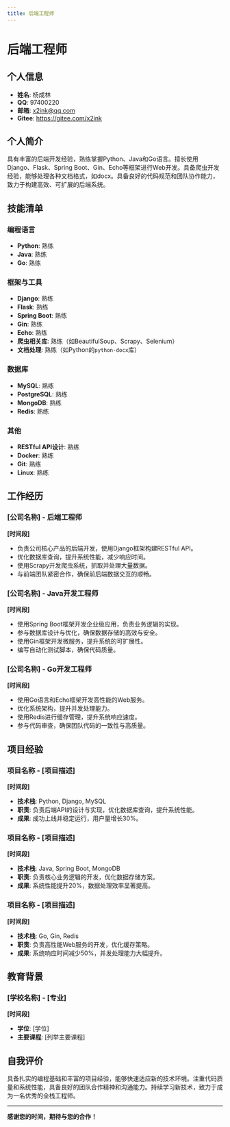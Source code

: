 ```yaml
---
title: 后端工程师
---
```


# 后端工程师

## 个人信息

- **姓名**: 杨成林
- **QQ**: 97400220
- **邮箱**: x2ink@qq.com
- **Gitee**: https://gitee.com/x2ink

## 个人简介

具有丰富的后端开发经验，熟练掌握Python、Java和Go语言。擅长使用Django、Flask、Spring
Boot、Gin、Echo等框架进行Web开发。具备爬虫开发经验，能够处理各种文档格式，如docx。具备良好的代码规范和团队协作能力，致力于构建高效、可扩展的后端系统。

## 技能清单

### 编程语言

- **Python**: 熟练
- **Java**: 熟练
- **Go**: 熟练

### 框架与工具

- **Django**: 熟练
- **Flask**: 熟练
- **Spring Boot**: 熟练
- **Gin**: 熟练
- **Echo**: 熟练
- **爬虫相关库**: 熟练（如BeautifulSoup、Scrapy、Selenium）
- **文档处理**: 熟练（如Python的`python-docx`库）

### 数据库

- **MySQL**: 熟练
- **PostgreSQL**: 熟练
- **MongoDB**: 熟练
- **Redis**: 熟练

### 其他

- **RESTful API设计**: 熟练
- **Docker**: 熟练
- **Git**: 熟练
- **Linux**: 熟练

## 工作经历

### [公司名称] - 后端工程师

**[时间段]**

- 负责公司核心产品的后端开发，使用Django框架构建RESTful API。
- 优化数据库查询，提升系统性能，减少响应时间。
- 使用Scrapy开发爬虫系统，抓取并处理大量数据。
- 与前端团队紧密合作，确保前后端数据交互的顺畅。

### [公司名称] - Java开发工程师

**[时间段]**

- 使用Spring Boot框架开发企业级应用，负责业务逻辑的实现。
- 参与数据库设计与优化，确保数据存储的高效与安全。
- 使用Gin框架开发微服务，提升系统的可扩展性。
- 编写自动化测试脚本，确保代码质量。

### [公司名称] - Go开发工程师

**[时间段]**

- 使用Go语言和Echo框架开发高性能的Web服务。
- 优化系统架构，提升并发处理能力。
- 使用Redis进行缓存管理，提升系统响应速度。
- 参与代码审查，确保团队代码的一致性与高质量。

## 项目经验

### 项目名称 - [项目描述]

**[时间段]**

- **技术栈**: Python, Django, MySQL
- **职责**: 负责后端API的设计与实现，优化数据库查询，提升系统性能。
- **成果**: 成功上线并稳定运行，用户量增长30%。

### 项目名称 - [项目描述]

**[时间段]**

- **技术栈**: Java, Spring Boot, MongoDB
- **职责**: 负责核心业务逻辑的开发，优化数据存储方案。
- **成果**: 系统性能提升20%，数据处理效率显著提高。

### 项目名称 - [项目描述]

**[时间段]**

- **技术栈**: Go, Gin, Redis
- **职责**: 负责高性能Web服务的开发，优化缓存策略。
- **成果**: 系统响应时间减少50%，并发处理能力大幅提升。

## 教育背景

### [学校名称] - [专业]

**[时间段]**

- **学位**: [学位]
- **主要课程**: [列举主要课程]

## 自我评价

具备扎实的编程基础和丰富的项目经验，能够快速适应新的技术环境。注重代码质量和系统性能，具备良好的团队合作精神和沟通能力。持续学习新技术，致力于成为一名优秀的全栈工程师。

---

**感谢您的时间，期待与您的合作！**
